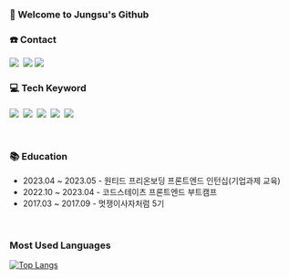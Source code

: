 <!--
**wjdwjdtn92/wjdwjdtn92** is a ✨ _special_ ✨ repository because its `README.md` (this file) appears on your GitHub profile.

Here are some ideas to get you started:

- 🔭 I’m currently working on ...
- 🌱 I’m currently learning ...
- 👯 I’m looking to collaborate on ...
- 🤔 I’m looking for help with ...
- 💬 Ask me about ...
- 📫 How to reach me: ...
- 😄 Pronouns: ...
- ⚡ Fun fact: ...
-->

### 👋 Welcome to Jungsu's Github

### **☎️ Contact**
<p>
  <a href="https://velog.io/@jungsu"><img src="https://img.shields.io/badge/Tech%20Blog-11B48A?style=flat-square&logo=Vimeo&logoColor=white&link=https://velog.io/@jungsu"/></a>&nbsp
  <a href="mailto:wjdwjdtn92@gmail.com"><img src="https://img.shields.io/badge/wjdwjdtn92@gmail.com-d14836?style=flat-square&logo=Gmail&logoColor=white&link=wjdwjdtn92@gmail.com"/></a>
<a href="https://www.linkedin.com/in/jungsu-jung/"><img src="https://img.shields.io/badge/JungsuJung-0A66C2?style=flat-square&logo=LinkedIn&logoColor=white&link=https://www.linkedin.com/in/jungsu-jung/"/></a>
</p>


###  **💻 Tech Keyword**
####
<p>
  <img src="https://img.shields.io/badge/Javascript-ffb13b?style=flat-square&logo=javascript&logoColor=white"/>&nbsp 
  <img src="https://img.shields.io/badge/TypeScript-3178C6?style=flat-square&logo=TypeScript&logoColor=white"/>&nbsp
  <img src="https://img.shields.io/badge/ReactJS-61DAFB?style=flat-square&logo=React&logoColor=black"/>&nbsp  
  <img src="https://img.shields.io/badge/Next.js-000000?style=flat-square&logo=Next.js&logoColor=white" />&nbsp  
  <img src="https://img.shields.io/badge/NestJS-E0234E?style=flat-square&logo=NestJS&logoColor=white"/></a>&nbsp 
</p>


<br>

### **📚 Education**
- 2023.04 ~ 2023.05  - 원티드 프리온보딩 프론트엔드 인턴십(기업과제 교육)
- 2022.10 ~ 2023.04  - 코드스테이츠 프론트엔드 부트캠프
- 2017.03 ~ 2017.09  - 멋쟁이사자처럼 5기

<br>


### **Most Used Languages**
[![Top Langs](https://github-readme-stats.vercel.app/api/top-langs/?username=wjdwjdtn92&layout=compact)](https://github.com/wjdwjdtn92/github-readme-stats)



